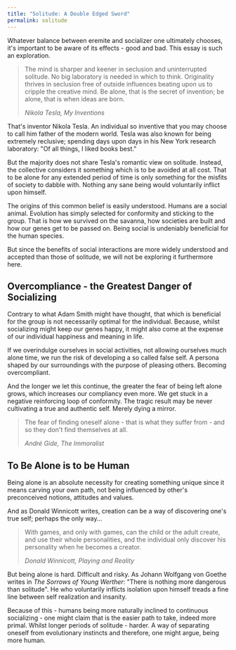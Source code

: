 ```yaml
---
title: "Solitude: A Double Edged Sword"
permalink: solitude
---
```


Whatever balance between eremite and socializer one ultimately chooses, it's important to be aware of its effects - good and bad. This essay is such an exploration.

> The mind is sharper and keener in seclusion and uninterrupted solitude. No big laboratory is needed in which to think. Originality thrives in seclusion free of outside influences beating upon us to cripple the creative mind. Be alone, that is the secret of invention; be alone, that is when ideas are born.
> 
> <cite>Nikola Tesla, _My Inventions_</cite>

That's inventor Nikola Tesla. An individual so inventive that you may choose to call him father of the modern world. Tesla was also known for being extremely reclusive; spending days upon days in his New York research laboratory: "Of all things, I liked books best."

But the majority does not share Tesla's romantic view on solitude. Instead, the collective considers it something which is to be avoided at all cost. That to be alone for any extended period of time is only something for the misfits of society to dabble with. Nothing any sane being would voluntarily inflict upon himself.

The origins of this common belief is easily understood. Humans are a social animal. Evolution has simply selected for conformity and sticking to the group. That is how we survived on the savanna, how societies are built and how our genes get to be passed on. Being social is undeniably beneficial for the human species.

But since the benefits of social interactions are more widely understood and accepted than those of solitude, we will not be exploring it furthermore here.

## Overcompliance - the Greatest Danger of Socializing

Contrary to what Adam Smith might have thought, that which is beneficial for the group is not necessarily optimal for the individual. Because, whilst socializing might keep our genes happy, it might also come at the expense of our individual happiness and meaning in life.

If we overindulge ourselves in social activities, not allowing ourselves much alone time, we run the risk of developing a so called false self. A persona shaped by our surroundings with the purpose of pleasing others. Becoming overcompliant.

And the longer we let this continue, the greater the fear of being left alone grows, which increases our compliancy even more. We get stuck in a negative reinforcing loop of conformity. The tragic result may be never cultivating a true and authentic self. Merely dying a mirror.

> The fear of finding oneself alone - that is what they suffer from - and so they don't find themselves at all.
> 
> <cite>André Gide, _The Immoralist_</cite>

## To Be Alone is to be Human

Being alone is an absolute necessity for creating something unique since it means carving your own path, not being influenced by other's preconceived notions, attitudes and values.

And as Donald Winnicott writes, creation can be a way of discovering one's true self; perhaps the only way...

> With games, and only with games, can the child or the adult create, and use their whole personalities, and the individual only discover his personality when he becomes a creator.
> 
> <cite>Donald Winnicott, Playing and Reality</cite>

But being alone is hard. Difficult and risky. As Johann Wolfgang von Goethe writes in _The Sorrows of Young Werther_: "There is nothing more dangerous than solitude". He who voluntarily inflicts isolation upon himself treads a fine line between self realization and insanity.

Because of this - humans being more naturally inclined to continuous socializing - one might claim that is the easier path to take, indeed more primal. Whilst longer periods of solitude - harder. A way of separating oneself from evolutionary instincts and therefore, one might argue, being more human.
